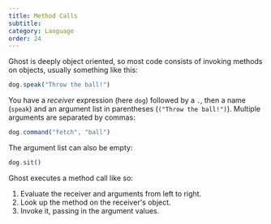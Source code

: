 ```yaml
---
title: Method Calls
subtitle:
category: Language
order: 24
---
```


Ghost is deeply object oriented, so most code consists of invoking methods on objects, usually something like this:

```typescript
dog.speak("Throw the ball!")
```

You have a _receiver_ expression (here `dog`) followed by a `.`, then a name (`speak`) and an argument list in parentheses (`("Throw the ball!")`). Multiple arguments are separated by commas:

```typescript
dog.command("fetch", "ball")
```

The argument list can also be empty:

```typescript
dog.sit()
```

Ghost executes a method call like so:

1. Evaluate the receiver and arguments from left to right.
2. Look up the method on the receiver's object.
3. Invoke it, passing in the argument values.
